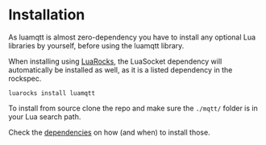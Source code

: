 # Installation

As luamqtt is almost zero-dependency you have to install any optional Lua libraries by
yourself, before using the luamqtt library.

When installing using [LuaRocks](http://luarocks.org/modules/xhaskx/luamqtt), the
LuaSocket dependency will automatically be installed as well, as it is a listed dependency
in the rockspec.

    luarocks install luamqtt

To install from source clone the repo and make sure the `./mqtt/` folder is in your
Lua search path.

Check the [dependencies](./02-dependencies.md.html) on how (and when) to install those.

